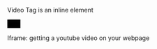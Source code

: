 Video Tag is an inline element 


<video src="https://player.vimeo.com/external/476708270.sd.mp4?s=18aa30a7883cd948d3def61a9f22eee8470a09f1&profile_id=165&oauth2_token_id=57447761" controls autoplay muted height="20px" width="30 px"> </video>

Iframe: getting a youtube video on your webpage 